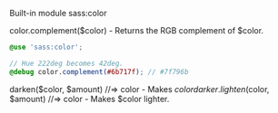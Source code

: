 Built-in module sass:color  

color.complement($color) - Returns the RGB complement of $color.  
```scss
@use 'sass:color';

// Hue 222deg becomes 42deg.
@debug color.complement(#6b717f); // #7f796b
```

darken($color, $amount) //=> color - Makes $color darker.  
lighten($color, $amount) //=> color - Makes $color lighter.  
